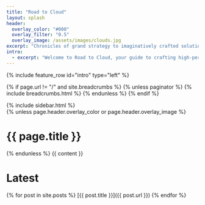 ```yaml
---
title: "Road to Cloud"
layout: splash
header:
  overlay_color: "#000"
  overlay_filter: "0.5"
  overlay_image: /assets/images/clouds.jpg
excerpt: "Chronicles of grand strategy to imaginatively crafted solutions with creative implementations!"
intro: 
  - excerpt: "Welcome to Road to Cloud, your guide to crafting high-performance, cost-effective, and resilient solutions for your enterprise journey."
---
```


{% include feature_row id="intro" type="left" %}

{% if page.url != "/" and site.breadcrumbs %}
  {% unless paginator %}
    {% include breadcrumbs.html %}
  {% endunless %}
{% endif %}

<div id="main" role="main">
  {% include sidebar.html %}

  <div class="archive">
    {% unless page.header.overlay_color or page.header.overlay_image %}
      <h1 id="page-title" class="page__title">{{ page.title }}</h1>
    {% endunless %}
    {{ content }}
  </div>
</div>

# Latest
{% for post in site.posts %}
  [{{ post.title }}]({{ post.url }})
{% endfor %}

